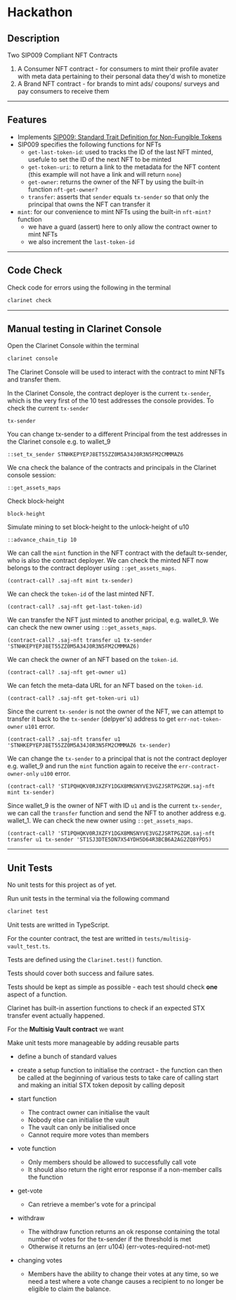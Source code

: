 # Hackathon

## Description

Two SIP009 Compliant NFT Contracts
1. A Consumer NFT contract - for consumers to mint their profile avater with meta data pertaining to their personal data they'd wish to monetize
1. A Brand NFT contract - for brands to mint ads/ coupons/ surveys and pay consumers to receive them

___
## Features
- Implements [SIP009: Standard Trait Definition for Non-Fungible Tokens](https://github.com/stacksgov/sips/blob/main/sips/sip-009/sip-009-nft-standard.md)
- SIP009 specifies the following functions for NFTs
  - `get-last-token-id`: used to tracks the ID of the last NFT minted, usefule to set the ID of the next NFT to be minted
  - `get-token-uri`: to return a link to the metadata for the NFT content (this example will not have a link and will return `none`)
  - `get-owner`: returns the owner of the NFT by using the built-in function `nft-get-owner?`
  - `transfer`: asserts that `sender` equals `tx-sender` so that only the principal that owns the NFT can transfer it
- `mint`: for our convenience to mint NFTs using the built-in `nft-mint?` function
  - we have a guard (assert) here to only allow the contract owner to mint NFTs
  - we also increment the `last-token-id`


___
## Code Check

Check code for errors using the following in the terminal

```bash
clarinet check
```
___
## Manual testing in Clarinet Console

Open the Clarinet Console within the terminal

```bash
clarinet console
```

The Clarinet Console will be used to interact with the contract to mint NFTs and transfer them.


In the Clarinet Console, the contract deployer is the current `tx-sender`, which is the very first of the 10 test addresses the console provides. To check the current `tx-sender`
```clarity
tx-sender
```

You can change tx-sender to a different Principal from the test addresses in the Clarinet console e.g. to wallet_9
```clarity
::set_tx_sender STNHKEPYEPJ8ET55ZZ0M5A34J0R3N5FM2CMMMAZ6
```

We cna check the balance of the contracts and principals in the Clarinet console session:
```clarity
::get_assets_maps
```

Check block-height
```clarity
block-height
```

Simulate mining to set block-height to the unlock-height of u10
```clarity
::advance_chain_tip 10
```

We can call the `mint` function in the NFT contract with the default tx-sender, who is also the contract deployer. We can check the minted NFT now belongs to the contract deployer using `::get_assets_maps`.
```clarity
(contract-call? .saj-nft mint tx-sender)
```

We can check the `token-id` of the last minted NFT.
```clarity
(contract-call? .saj-nft get-last-token-id)
```

We can transfer the NFT just minted to another pricipal, e.g. wallet_9.  We can check the new owner using `::get_assets_maps`.
```clarity
(contract-call? .saj-nft transfer u1 tx-sender 'STNHKEPYEPJ8ET55ZZ0M5A34J0R3N5FM2CMMMAZ6)
```

We can check the owner of an NFT based on the `token-id`.
```clarity
(contract-call? .saj-nft get-owner u1)
```
We can fetch the meta-data URL for an NFT based on the `token-id`.
```clarity
(contract-call? .saj-nft get-token-uri u1)
```

Since the current `tx-sender` is not the owner of the NFT, we can attempt to transfer it back to the `tx-sender` (delpyer's) address to get `err-not-token-owner` `u101` error.
```clarity
(contract-call? .saj-nft transfer u1 'STNHKEPYEPJ8ET55ZZ0M5A34J0R3N5FM2CMMMAZ6 tx-sender)
```

We can change the `tx-sender` to a principal that is not the contract deployer e.g. wallet_9 and run the `mint` function again to receive the `err-contract-owner-only` `u100` error.
```clarity
(contract-call? 'ST1PQHQKV0RJXZFY1DGX8MNSNYVE3VGZJSRTPGZGM.saj-nft mint tx-sender)
```

Since wallet_9 is the owner of NFT with ID `u1` and is the current `tx-sender`, we can call the `transfer` function and send the NFT to another address e.g. wallet_1. We can check the new owner using `::get_assets_maps`.
```clarity
(contract-call? 'ST1PQHQKV0RJXZFY1DGX8MNSNYVE3VGZJSRTPGZGM.saj-nft transfer u1 tx-sender 'ST1SJ3DTE5DN7X54YDH5D64R3BCB6A2AG2ZQ8YPD5)
```
___
## Unit Tests

No unit tests for this project as of yet.

Run unit tests in the terminal via the following command

```bash
clarinet test
```

Unit tests are writted in TypeScript.

For the counter contract, the test are writted in `tests/multisig-vault_test.ts`.

Tests are defined using the `Clarinet.test()` function.

Tests should cover both success and failure sates.

Tests should be kept as simple as possible - each test should check **one** aspect of a function.

Clarinet has built-in assertion functions to check if an expected STX transfer event actually happened.

For the **Multisig Vault contract** we want

Make unit tests more manageable by adding reusable parts
- define a bunch of standard values
- create a setup function to initialise the contract - the function can then be called at the beginning of various tests to take care of calling start and making an initial STX token deposit by calling deposit


- start function
  - The contract owner can initialise the vault
  - Nobody else can initialise the vault
  - The vault can only be initialised once
  - Cannot require more votes than members
- vote function
  - Only members should be allowed to successfully call vote
  - It should also return the right error response if a non-member calls the function
- get-vote
  - Can retrieve a member's vote for a principal
- withdraw
  - The withdraw function returns an ok response containing the total number of votes for the tx-sender if the threshold is met
  - Otherwise it returns an (err u104) (err-votes-required-not-met)
- changing votes
  - Members have the ability to change their votes at any time, so we need a test where a vote change causes a recipient to no longer be eligible to claim the balance.
